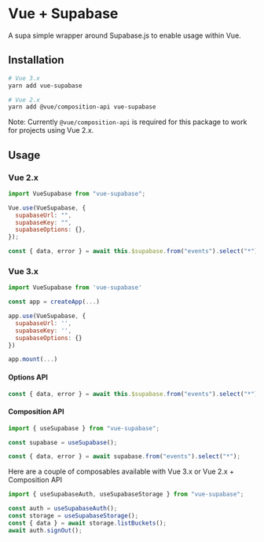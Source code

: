 # Vue + Supabase

A supa simple wrapper around Supabase.js to enable usage within Vue.

## Installation

```bash
# Vue 3.x
yarn add vue-supabase

# Vue 2.x
yarn add @vue/composition-api vue-supabase
```

Note: Currently `@vue/composition-api` is required for this package to work for projects using Vue 2.x.

## Usage

### Vue 2.x

```js
import VueSupabase from "vue-supabase";

Vue.use(VueSupabase, {
  supabaseUrl: "",
  supabaseKey: "",
  supabaseOptions: {},
});
```

```js
const { data, error } = await this.$supabase.from("events").select("*");
```

### Vue 3.x

```js
import VueSupabase from 'vue-supabase'

const app = createApp(...)

app.use(VueSupabase, {
  supabaseUrl: '',
  supabaseKey: '',
  supabaseOptions: {}
})

app.mount(...)
```

#### Options API

```js
const { data, error } = await this.$supabase.from("events").select("*");
```

#### Composition API

```js
import { useSupabase } from "vue-supabase";

const supabase = useSupabase();

const { data, error } = await supabase.from("events").select("*");
```

Here are a couple of composables available with Vue 3.x or Vue 2.x + Composition API

```js
import { useSupabaseAuth, useSupabaseStorage } from "vue-supabase";

const auth = useSupabaseAuth();
const storage = useSupabaseStorage();
const { data } = await storage.listBuckets();
await auth.signOut();
```
